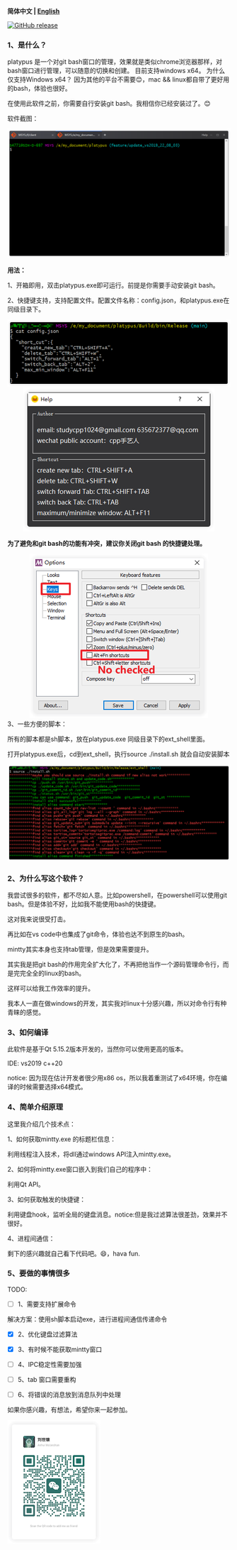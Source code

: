 **简体中文 | [English](./README.md)**

[![GitHub release](https://img.shields.io/github/release/MingYueRuYa/platypus.svg?style=flat-square)](https://github.com/MingYueRuYa/platypus/releases/latest)

### 1、是什么？

platypus 是一个对git bash窗口的管理，效果就是类似chrome浏览器那样，对bash窗口进行管理，可以随意的切换和创建。
目前支持windows x64。
为什么仅支持Windows x64？
因为其他的平台不需要😊，mac && linux都自带了更好用的bash，体验也很好。

在使用此软件之前，你需要自行安装git bash。我相信你已经安装过了。😊

软件截图：

![](./images/01_rounder.png)

**用法：**

1、开箱即用，双击platypus.exe即可运行。前提是你需要手动安装git bash。

2、快捷键支持，支持配置文件。配置文件名称：config.json，和platypus.exe在同级目录下。

<div align=center>
<img src="./images/config_rounder.png"/>
</div>
<div align=center>
<img src="./images/shortcut_rounder.png"/>
</div>

**为了避免和git bash的功能有冲突，建议你关闭git bash 的快捷键处理。**


<div align=center>
<img src="./images/config_dialog_rounder.png"/>
</div>
3、一些方便的脚本：

所有的脚本都是sh脚本，放在platypus.exe 同级目录下的ext_shell里面。

打开platypus.exe后，cd到ext_shell，执行source ./install.sh 就会自动安装脚本

![](./images/shell_install_rounder.png)


 ### 2、为什么写这个软件？

我尝试很多的软件，都不尽如人意。比如powershell，在powershell可以使用git bash。但是体验不好，比如我不能使用bash的快捷键。

这对我来说很受打击。

再比如在vs code中也集成了git命令，体验也达不到原生的bash。

mintty其实本身也支持tab管理，但是效果需要提升。

其实我是把git bash的作用完全扩大化了，不再把他当作一个源码管理命令行，而是完完全全的linux的bash。

这样可以给我工作效率的提升。

我本人一直在做windows的开发，其实我对linux十分感兴趣，所以对命令行有种青睐的感觉。

 ### 3、如何编译

此软件是基于Qt 5.15.2版本开发的，当然你可以使用更高的版本。

IDE: vs2019 c++20

notice: 因为现在估计开发者很少用x86 os，所以我着重测试了x64环境，你在编译的时候需要选择x64模式。


 ### 4、简单介绍原理

这里我介绍几个技术点：

1、如何获取mintty.exe 的标题栏信息：

利用线程注入技术，将dll通过windows API注入mintty.exe。

2、如何将mintty.exe窗口嵌入到我们自己的程序中：

利用Qt API。

3、如何获取触发的快捷键：

利用键盘hook，监听全局的键盘消息。notice:但是我过滤算法很差劲，效果并不很好。

4、进程间通信：

剩下的感兴趣就自己看下代码吧。😄，hava fun.

 ### 5、要做的事情很多

TODO:

- [ ] 1、需要支持扩展命令

解决方案：使用sh脚本启动exe，进行进程间通信传递命令


- [x] 2、优化键盘过滤算法

- [x] 3、有时候不能获取mintty窗口

- [ ] 4、IPC稳定性需要加强

- [ ] 5、tab 窗口需要重构

- [ ] 6、将错误的消息放到消息队列中处理

如果你感兴趣，有想法，希望你来一起参加。

<img src="./images/wechat_rounder.png"/>
